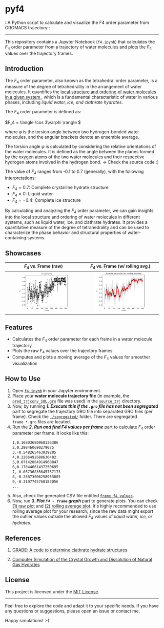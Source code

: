 # pyf4
::A Python script to calculate and visualize the F4 order parameter from GROMACS trajectory::

----

This repository contains a Jupyter Notebook (`f4.ipynb`) that calculates the $F_4$ order parameter from a trajectory of water molecules and plots the $F_4$ values over the trajectory frames.

## Introduction

The $F_4$ order parameter, also known as the tetrahedral order parameter, is a measure of the degree of tetrahedrality in the arrangement of water molecules. It quantifies the <u> local structure and ordering of water molecules in a given system </u>, which is a fundamental characteristic of water in various phases, including _liquid water, ice, and clathrate hydrates_.

The $F_4$ order parameter is defined as:

$F_4 = \langle \cos 3\varphi \rangle $

where $\varphi$ is the torsion angle between two hydrogen-bonded water molecules, and the angular brackets denote an ensemble average.

The torsion angle $\varphi$ is calculated by considering the relative orientations of the water molecules. It is defined as the angle between the planes formed by the oxygen atoms of the two water molecules and their respective hydrogen atoms involved in the hydrogen bond. $\rightarrow$ Check the source code :) 

The value of $F_4$ ranges from -0.1 to 0.7 (generally), with the following interpretations:
- $F_4 = 0.7$: Complete crystalline hydrate structure
- $F_4 = 0$: Liquid water
- $F_4 = -0.4$: Complete ice structure

By calculating and analyzing the $F_4$ order parameter, we can gain insights into the local structure and ordering of water molecules in different systems, such as liquid water, ice, and clathrate hydrates. It provides a quantitative measure of the degree of tetrahedrality and can be used to characterize the phase behavior and structural properties of water-containing systems.

## Showcases

| $F_4$ vs. Frame (raw) | $F_4$ vs. Frame (w/ rolling avg.) |
| :----: | :----: |
| <img src="./f4_vs_frame_raw.png" width=70%> | <img src="./f4_vs_frame_rolling.png" width=70%> |

## Features

- Calculates the $F_4$ order parameter for each frame in a water molecule trajectory
- Plots the raw $F_4$ values over the trajectory frames
- Computes and plots a moving average of the $F_4$ values for smoother visualization

## How to Use

1. Open [`f4.ipynb`](./f4.ipynb) in your Jupyter environment.
2. Place your **water molecule trajectory file** (in example, the [`prod_trjconv_SOL.gro`](./source_trj/prod_trjconv_SOL.gro) file was used) in the [`source_trj`](./source_trj) directory.
3. Now, by running _**1. Execute this if the `.gro` file has not been segregated**_ part to segregate the trajectory GRO file into separated GRO files (per frame). Check the [`./segregated/`](./segregated) folder. There are segregated `frame_*.gro` files are located.
4. Run the _**2. Run and find F4 values per frame**_ part to calculate $F_4$ order parameter per frame. It looks like this:
    ```CSV
    1,0.16803680968136386
    2,0.298460690279075
    3,-0.548265463039205
    4,0.2206492688636402
    5,0.07142864914968847
    6,0.17844661437250695
    7,-0.05736835645757173
    8,-0.28873006258953005
    9,-0.3107745768183056
    ...
    ```
5. Also, check the generated CSV file entitled [`frame_f4_values`](./frame_f4_values).
6. Now, run _**3. Plot `F4 - frame` graph**_ part to generate plots. You can check [(1) raw plot](./f4_vs_frame_raw.png) and [(2) rolling average plot](./f4_vs_frame_rolling.png). It's highly recommended to use rolling average plot for your research; since the raw data might export the outlier values outside the allowed $F_4$ values of _liquid water, ice, or hydrates_.

## References

1. [GRADE: A code to determine clathrate hydrate structures](https://doi.org/10.1016/j.cpc.2019.06.004)

2. [Computer Simulation of the Crystal Growth and Dissolution of Natural Gas Hydrates](https://doi.org/10.1111/j.1749-6632.1994.tb38833.x)

## License

This project is licensed under the [MIT License](LICENSE).

-------

Feel free to explore the code and adapt it to your specific needs. If you have any questions or suggestions, please open an issue or contact me.

Happy simulations! :-)